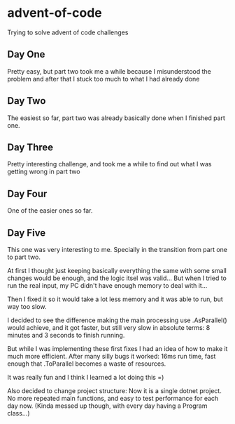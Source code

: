 # advent-of-code
Trying to solve advent of code challenges

## Day One
Pretty easy, but part two took me a while because I misunderstood the problem and after that I stuck too much to what I had already done

## Day Two
The easiest so far, part two was already basically done when I finished part one.

## Day Three
Pretty interesting challenge, and took me a while to find out what I was getting wrong in part two

## Day Four
One of the easier ones so far.

## Day Five
This one was very interesting to me. Specially in the transition from part one to part two.

At first I thought just keeping basically everything the same with some small changes would be enough, and the logic itsel was valid... But when I tried to run the real input, my PC didn't have enough memory to deal with it...

Then I fixed it so it would take a lot less memory and it was able to run, but way too slow.

I decided to see the difference making the main processing use .AsParallel() would achieve, and it got faster, but still very slow in absolute terms: 8 minutes and 3 seconds to finish running.

But while I was implementing these first fixes I had an idea of how to make it much more efficient. After many silly bugs it worked: 16ms run time, fast enough that .ToParallel becomes a waste of resources.

It was really fun and I think I learned a lot doing this =)

Also decided to change project structure:
Now it is a single dotnet project. No more repeated main functions, and easy to test performance for each day now. (Kinda messed up though, with every day having a Program class...)
